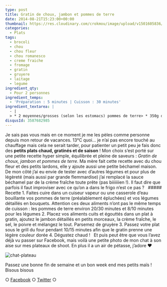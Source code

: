 ```yaml
---
type: post
title: Gratin de choux, jambon et pommes de terre
date: 2014-08-21T15:23:00+00:00
thumbnail: https://res.cloudinary.com/crokmou/image/upload/v1501605836/gratin-pomme-de-terre-chou-fleur-romanesco-brocoli-73x110_wws4gf.jpg
categories: 
  - Plats
tags: 
  - brocoli
  - chou
  - chou fleur
  - chou romanesco
  - creme fraiche
  - fromage
  - gratin
  - gruyere
  - laitage
  - legume
ingredient_qty: 
  - Pour 2 personnes
ingredient_temps: 
  - 'Préparation : 5 minutes | Cuisson : 30 minutes'
ingredient_textarea: |
  - |
  > * 2 moyennes/grosses (selon les estomacs) pommes de terre> * 350g de mix : chou fleur, chou romanesco et brocoli> * 4 càs de crème fraîche épaisse> * 2 tranches de jambon blanc> * 50g de gruyère râpé> * sel & poivre
disqusId: 3587682985
---
```


Je sais pas vous mais en ce moment je me les pèles comme personne depuis mon retour de vacances. 13°C quoi… je n’ai pas encore touché au chauffage mais cela ne serait tarder, pour patienter un petit peu je fais donc des **petits plats chaud, gratinés et de saison** ! Mon choix s’est porté sur une petite recette hyper simple, équilibrée et pleine de saveurs : _Gratin de choux, jambon et pommes de terre_. Ma mère fait cette recette avec du chou fleur et des petits lardons, elle y ajoute aussi une petite béchamel maison. De mon côté j’ai eu envie de tester avec d’autres légumes et pour plus de légèreté (mais aussi par grande flemmardise) j’ai remplacé la sauce béchamel par de la crème fraîche toute prête (pas biiiiiiien !). Il faut dire que parfois il faut improviser avec ce qu’on a dans le frigo n’est ce pas ?   ##### Recette 1\. Faites cuire dans un cuiseur vapeur ou une casserole d’eau bouillante vos pommes de terre (préalablement épluchées) et vos légumes détaillés en bouquets. Attention ces deux aliments n’ont pas le même temps de cuisson : les pommes de terre environ 20/30 minutes et 8/10 minutes pour les légumes 2\. Placez vos aliments cuits et égouttés dans un plat à gratin, ajoutez le jambon détaillés en petits morceaux, la crème fraîche, le sel, le poivre et mélangez le tout. Parsemez de gruyère 3\. Passez votre plat sous le grill du four pendant 10/15 minutes afin que le gratin prenne une légère couleur dorée 4\. Dégustez chaud !   Et puis peut être que vous l’avez déjà vu passer sur Facebook, mais voilà une petite photo de mon chat à son aise sur mes plateaux de shoot. En plus il a un air de pétasse, j’adore ❤

![chat-plateau](https://res.cloudinary.com/crokmou/image/upload/v1501605645/chat-plateau_uewgip.jpg)

Passez une bonne fin de semaine et un bon week end mes petits maïs !  
Bisous bisous

○ [Facebook](https://www.facebook.com/crokmou.blog) ○ [Twitter](https://twitter.com/Crokmou) ○